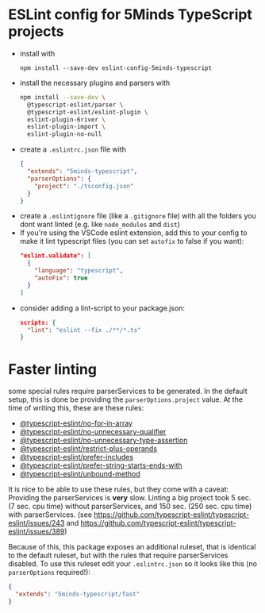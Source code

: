 # ESLint config for 5Minds TypeScript projects

- install with
  ```
  npm install --save-dev eslint-config-5minds-typescript
  ```
- install the necessary plugins and parsers with
  ```bash
  npm install --save-dev \
    @typescript-eslint/parser \
    @typescript-eslint/eslint-plugin \
    eslint-plugin-6river \
    eslint-plugin-import \
    eslint-plugin-no-null
  ```
- create a `.eslintrc.json` file with
  ```json
  {
    "extends": "5minds-typescript",
    "parserOptions": {
      "project": "./tsconfig.json"
    }
  }
  ```
- create a `.eslintignore` file (like a `.gitignore` file) with all the folders
  you dont want linted (e.g. like `node_modules` and `dist`)
- If you're using the VSCode eslint extension, add this to your config
  to make it lint typescript files (you can set `autofix` to false if
  you want):
  ```json
  "eslint.validate": [
    {
      "language": "typescript",
      "autoFix": true
    }
  ]
  ```
- consider adding a lint-script to your package.json:
  ```json
  scripts: {
    "lint": "eslint --fix ./**/*.ts"
  }
  ```

# Faster linting
some special rules require parserServices to be generated. In the
default setup, this is done be providing the `parserOptions.project`
value. At the time of writing this, these are these rules:

- [@typescript-eslint/no-for-in-array](https://github.com/typescript-eslint/typescript-eslint/blob/master/packages/eslint-plugin/docs/rules/no-for-in-array.md)
- [@typescript-eslint/no-unnecessary-qualifier](https://github.com/typescript-eslint/typescript-eslint/blob/master/packages/eslint-plugin/docs/rules/no-unnecessary-qualifier.md)
- [@typescript-eslint/no-unnecessary-type-assertion](https://github.com/typescript-eslint/typescript-eslint/blob/master/packages/eslint-plugin/docs/rules/no-unnecessary-type-assertion.md)
- [@typescript-eslint/restrict-plus-operands](https://github.com/typescript-eslint/typescript-eslint/blob/master/packages/eslint-plugin/docs/rules/restrict-plus-operands.md)
- [@typescript-eslint/prefer-includes](https://github.com/typescript-eslint/typescript-eslint/blob/master/packages/eslint-plugin/docs/rules/prefer-includes.md)
- [@typescript-eslint/prefer-string-starts-ends-with](https://github.com/typescript-eslint/typescript-eslint/blob/master/packages/eslint-plugin/docs/rules/prefer-string-starts-ends-with.md)
- [@typescript-eslint/unbound-method](https://github.com/typescript-eslint/typescript-eslint/blob/master/packages/eslint-plugin/docs/rules/unbound-method.md)

It is nice to be able to use these rules, but they come with a caveat:
Providing the parserServices is **very** slow. Linting a big project
took 5 sec. (7 sec. cpu time) without parserServices, and 150 sec.
(250 sec. cpu time) with parserServices. (see
https://github.com/typescript-eslint/typescript-eslint/issues/243 and
https://github.com/typescript-eslint/typescript-eslint/issues/389)

Because of this, this package exposes an additional ruleset, that
is identical to the default ruleset, but with the rules that require
parserServices disabled. To use this ruleset edit your
`.eslintrc.json` so it looks like this (no `parserOptions` required!):
  ```json
  {
    "extends": "5minds-typescript/fast"
  }
  ```
